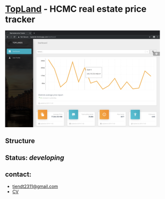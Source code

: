 # [TopLand](https://toplands.herokuapp.com/dashboard) - HCMC real estate price tracker

![](demo.png?raw=true)
## Structure
## Status: _developing_
## contact:
- tiendt2311@gmail.com
- [CV](https://www.visualcv.com/dthtien1/)